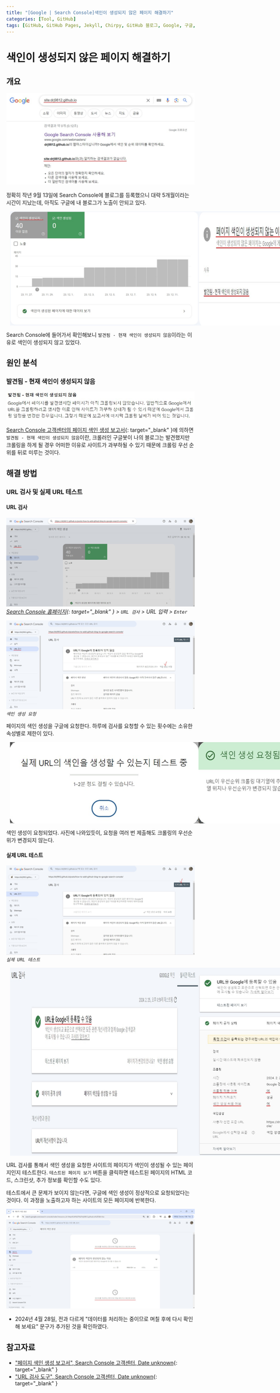 ```yaml
---
title: "[Google | Search Console]색인이 생성되지 않은 페이지 해결하기"
categories: [Tool, GitHub]
tags: [GitHub, GitHub Pages, Jekyll, Chirpy, GitHub 블로그, Google, 구글, Search Console, 노출, 색인]
---
```


# 색인이 생성되지 않은 페이지 해결하기

## 개요

![01-no-seach-result](/assets/img/posts/tool/github/google-not-indexing/01-no-seach-result.jpg)

정확히 작년 9월 13일에 Search Console에 블로그를 등록했으니 대략 5개월이라는 시간이 지났는데, 아직도 구글에 내 블로그가 노출이 안되고 있다.

<div style="display: flex;">
	<img src="/assets/img/posts/tool/github/google-not-indexing/02-not-indexing.jpg" style="flex: 1; margin-left: 10px;">
	<img src="/assets/img/posts/tool/github/google-not-indexing/03-reason-not-indexing(1).jpg" style="flex: 1; margin-right: 10px;">
</div>

Search Console에 들어가서 확인해보니 `발견됨 - 현재 색인이 생성되지 않음`이라는 이유로 색인이 생성되지 않고 있었다.

## 원인 분석

### 발견됨 - 현재 색인이 생성되지 않음

![04-no-seach-result(2)](/assets/img/posts/tool/github/google-not-indexing/04-reason-not-indexing(2).jpg)

[Search Console 고객센터의 페이지 색인 생성 보고서](https://support.google.com/webmasters/answer/7440203#discovered__unclear_status){: target="_blank" }에 의하면 `발견됨 - 현재 색인이 생성되지 않음`이란, 크롤러인 구글봇이 나의 블로그는 발견했지만 크롤링을 하게 될 경우 어떠한 이유로 사이트가 과부하될 수 있기 때문에 크롤링 우선 순위를 뒤로 미루는 것이다.

## 해결 방법

### URL 검사 및 실제 URL 테스트

#### URL 검사

![05-url-inspection](/assets/img/posts/tool/github/google-not-indexing/05-url-inspection.jpg)
*[Search Console 홈페이지](https://search.google.com/search-console/welcome?hl=ko){: target="_blank" } > `URL 검사` > URL 입력 > `Enter`*

![06-request-indexing](/assets/img/posts/tool/github/google-not-indexing/06-request-indexing(1).jpg)
*`색인 생성 요청`*

페이지의 색인 생성을 구글에 요청한다. 하루에 검사를 요청할 수 있는 횟수에는 소유한 속성별로 제한이 있다.

<div style="display: flex;">
	<img src="/assets/img/posts/tool/github/google-not-indexing/07-request-indexing(2).jpg" style="flex: 1; margin-left: 10px;">
	<img src="/assets/img/posts/tool/github/google-not-indexing/08-request-indexing(3).jpg" style="flex: 1; margin-right: 10px;">
	<img src="/assets/img/posts/tool/github/google-not-indexing/09-request-indexing(4).jpg" style="flex: 1; margin-right: 10px;">
</div>

색인 생성이 요청되었다. 사진에 나와있듯이, 요청을 여러 번 제출해도 크롤링의 우선순위가 변경되지 않는다.

#### 실제 URL 테스트

![10-test-url](/assets/img/posts/tool/github/google-not-indexing/10-test-url(1).jpg)
*`실제 URL 테스트`*

<div style="display: flex;">
	<img src="/assets/img/posts/tool/github/google-not-indexing/11-test-url(2).jpg" style="flex: 1; margin-left: 10px;">
	<img src="/assets/img/posts/tool/github/google-not-indexing/12-test-url(3).jpg" style="flex: 1; margin-right: 10px;">
</div>

URL 검사를 통해서 색인 생성을 요청한 사이트의 페이지가 색인이 생성될 수 있는 페이지인지 테스트한다. `테스트된 페이지 보기` 버튼을 클릭하면 테스트된 페이지의 HTML 코드, 스크린샷, 추가 정보를 확인할 수도 있다.

테스트에서 큰 문제가 보이지 않는다면, 구글에 색인 생성이 정상적으로 요청되었다는 것이다. 이 과정을 노출하고자 하는 사이트의 모든 페이지에 반복한다.

![13-2024-04-28](/assets/img/posts/tool/github/google-not-indexing/13-2024-04-28.jpg)

- 2024년 4월 28일, 전과 다르게 "데이터를 처리하는 중이므로 며칠 후에 다시 확인해 보세요" 문구가 추가된 것을 확인하였다.

## 참고자료

- ["페이지 색인 생성 보고서", Search Console 고객센터, Date unknown](https://support.google.com/webmasters/answer/7440203#discovered__unclear_status){: target="_blank" }
- ["URL 검사 도구", Search Console 고객센터, Date unknown](https://support.google.com/webmasters/answer/9012289#not_tested){: target="_blank" }